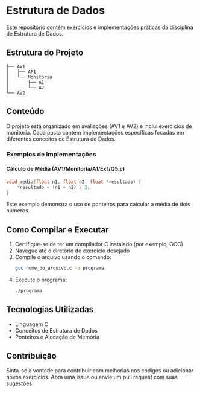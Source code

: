 # Estrutura de Dados

Este repositório contém exercícios e implementações práticas da disciplina de Estrutura de Dados.

## Estrutura do Projeto

```
├── AV1
│   ├── AP1
│   └── Monitoria
│       ├── A1
│       └── A2
└── AV2
```

## Conteúdo

O projeto está organizado em avaliações (AV1 e AV2) e inclui exercícios de monitoria. Cada pasta contém implementações específicas focadas em diferentes conceitos de Estrutura de Dados.

### Exemplos de Implementações

#### Cálculo de Média (AV1/Monitoria/A1/Ex1/Q5.c)

```c
void media(float n1, float n2, float *resultado) {
    *resultado = (n1 + n2) / 2;
}
```

Este exemplo demonstra o uso de ponteiros para calcular a média de dois números.

## Como Compilar e Executar

1. Certifique-se de ter um compilador C instalado (por exemplo, GCC)
2. Navegue até o diretório do exercício desejado
3. Compile o arquivo usando o comando:
   ```bash
   gcc nome_do_arquivo.c -o programa
   ```
4. Execute o programa:
   ```bash
   ./programa
   ```

## Tecnologias Utilizadas

- Linguagem C
- Conceitos de Estrutura de Dados
- Ponteiros e Alocação de Memória

## Contribuição

Sinta-se à vontade para contribuir com melhorias nos códigos ou adicionar novos exercícios. Abra uma issue ou envie um pull request com suas sugestões.
